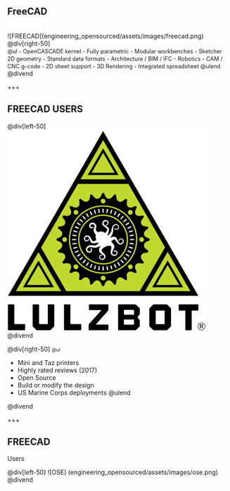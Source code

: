 ## FreeCAD

<div class="left-50">
<br>
![FREECAD](engineering_opensourced/assets/images/freecad.png)
</div>
@div[right-50]
<br>
<span style="font-size:90%">
@ul
 - OpenCASCADE kernel
 - Fully parametric
 - Modular workbenches
 - Sketcher 2D geometry
 - Standard data formats
 - Architecture / BIM / IFC
 - Robotics
 - CAM / CNC g-code
 - 2D sheet support
 - 3D Rendering
 - Integrated spreadsheet
@ulend
</span>
@divend

+++

## FREECAD USERS

@div[left-50]
![LULZBOT](engineering_opensourced/assets/images/lulzbot.png)
@divend

@div[right-50]
<span style="font-size:75%">
@ul
 - Mini and Taz printers
 - Highly rated reviews (2017)
 - Open Source
 - Build or modify the design
 - US Marine Corps deployments
@ulend
</span>
@divend

+++

## FREECAD
Users

@div[left-50]
![OSE]
(engineering_opensourced/assets/images/ose.png)
@divend
